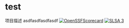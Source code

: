 # test
项目描述
asdfasdfasdfasdf
[![OpenSSFScorecard](https://api.securityscorecards.dev/projects/github.com/skyblne/test/badge)](https://api.securityscorecards.dev/projects/github.com/skyblne/test)
[![SLSA 3](https://slsa.dev/images/gh-badge-level3.svg)](https://slsa.dev)
